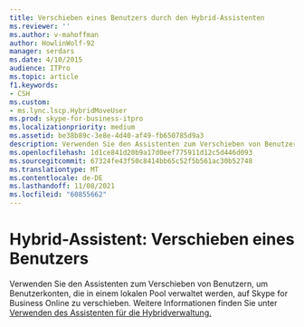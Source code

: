 ```yaml
---
title: Verschieben eines Benutzers durch den Hybrid-Assistenten
ms.reviewer: ''
ms.author: v-mahoffman
author: HowlinWolf-92
manager: serdars
ms.date: 4/10/2015
audience: ITPro
ms.topic: article
f1.keywords:
- CSH
ms.custom:
- ms.lync.lscp.HybridMoveUser
ms.prod: skype-for-business-itpro
ms.localizationpriority: medium
ms.assetid: be38b89c-3e8e-4d40-af49-fb650785d9a3
description: Verwenden Sie den Assistenten zum Verschieben von Benutzern, um Benutzerkonten, die in einem lokalen Pool verwaltet werden, auf Skype for Business Online zu verschieben. Weitere Informationen finden Sie unter Verwenden des Assistenten für die Hybridverwaltung.
ms.openlocfilehash: 1d1ce841d20b9a17d0eef775911d12c5d446d093
ms.sourcegitcommit: 67324fe43f50c8414bb65c52f5b561ac30b52748
ms.translationtype: MT
ms.contentlocale: de-DE
ms.lasthandoff: 11/08/2021
ms.locfileid: "60855662"
---
```

# <a name="hybrid-wizard-move-user"></a>Hybrid-Assistent: Verschieben eines Benutzers

Verwenden Sie den Assistenten zum Verschieben von Benutzern, um Benutzerkonten, die in einem lokalen Pool verwaltet werden, auf Skype for Business Online zu verschieben. Weitere Informationen finden Sie unter [Verwenden des Assistenten für die Hybridverwaltung.](https://technet.microsoft.com/library/d777f79b-a740-4aba-a9e2-c91f0315b6f8.aspx)


